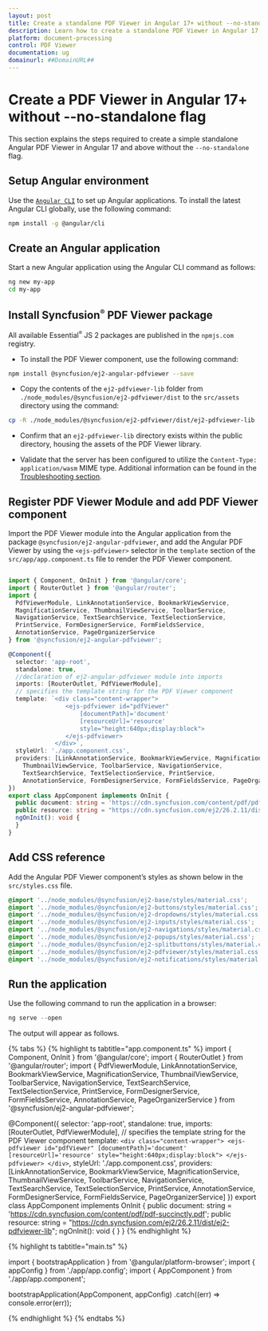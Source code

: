 ```yaml
---
layout: post
title: Create a standalone PDF Viewer in Angular 17+ without --no-standalone flag | Syncfusion
description: Learn how to create a standalone PDF Viewer in Angular 17 and above without the `--no-standalone` flag using Syncfusion Essential JS 2 features.
platform: document-processing
control: PDF Viewer
documentation: ug
domainurl: ##DomainURL##
---
```


# Create a PDF Viewer in Angular 17+ without --no-standalone flag

This section explains the steps required to create a simple standalone Angular PDF Viewer in Angular 17 and above without the `--no-standalone` flag.

## Setup Angular environment

Use the [`Angular CLI`](https://github.com/angular/angular-cli) to set up Angular applications. To install the latest Angular CLI globally, use the following command:

```bash
npm install -g @angular/cli
```

## Create an Angular application

Start a new Angular application using the Angular CLI command as follows:

```bash
ng new my-app
cd my-app
```

## Install Syncfusion<sup style="font-size:70%">&reg;</sup> PDF Viewer package

All available Essential<sup style="font-size:70%">&reg;</sup> JS 2 packages are published in the `npmjs.com` registry.

* To install the PDF Viewer component, use the following command:

```bash
npm install @syncfusion/ej2-angular-pdfviewer --save
```

* Copy the contents of the `ej2-pdfviewer-lib` folder from `./node_modules/@syncfusion/ej2-pdfviewer/dist` to the `src/assets` directory using the command:

```bash
cp -R ./node_modules/@syncfusion/ej2-pdfviewer/dist/ej2-pdfviewer-lib  src/assets/ej2-pdfviewer-lib
```

* Confirm that an `ej2-pdfviewer-lib` directory exists within the public directory, housing the assets of the PDF Viewer library.

* Validate that the server has been configured to utilize the `Content-Type: application/wasm` MIME type. Additional information can be found in the [Troubleshooting section](./troubleshooting/troubleshooting).

## Register PDF Viewer Module and add PDF Viewer component

Import the PDF Viewer module into the Angular application from the package `@syncfusion/ej2-angular-pdfviewer`, and add the Angular PDF Viewer by using the `<ejs-pdfviewer>` selector in the `template` section of the `src/app/app.component.ts` file to render the PDF Viewer component.

```typescript

import { Component, OnInit } from '@angular/core';
import { RouterOutlet } from '@angular/router';
import {
  PdfViewerModule, LinkAnnotationService, BookmarkViewService,
  MagnificationService, ThumbnailViewService, ToolbarService,
  NavigationService, TextSearchService, TextSelectionService,
  PrintService, FormDesignerService, FormFieldsService,
  AnnotationService, PageOrganizerService
} from '@syncfusion/ej2-angular-pdfviewer';

@Component({
  selector: 'app-root',
  standalone: true,
  //declaration of ej2-angular-pdfviewer module into imports
  imports: [RouterOutlet, PdfViewerModule],
  // specifies the template string for the PDF Viewer component
  template: `<div class="content-wrapper">
                <ejs-pdfviewer id="pdfViewer"
                    [documentPath]='document'
                    [resourceUrl]='resource'
                    style="height:640px;display:block">
                </ejs-pdfviewer>
             </div>`,
  styleUrl: './app.component.css',
  providers: [LinkAnnotationService, BookmarkViewService, MagnificationService,
    ThumbnailViewService, ToolbarService, NavigationService,
    TextSearchService, TextSelectionService, PrintService,
    AnnotationService, FormDesignerService, FormFieldsService, PageOrganizerService]
})
export class AppComponent implements OnInit {
  public document: string = 'https://cdn.syncfusion.com/content/pdf/pdf-succinctly.pdf';
  public resource: string = "https://cdn.syncfusion.com/ej2/26.2.11/dist/ej2-pdfviewer-lib";
  ngOnInit(): void {
  }
}

```

## Add CSS reference

Add the Angular PDF Viewer component’s styles as shown below in the `src/styles.css` file.

```css
@import '../node_modules/@syncfusion/ej2-base/styles/material.css';
@import '../node_modules/@syncfusion/ej2-buttons/styles/material.css';
@import '../node_modules/@syncfusion/ej2-dropdowns/styles/material.css';
@import '../node_modules/@syncfusion/ej2-inputs/styles/material.css';
@import '../node_modules/@syncfusion/ej2-navigations/styles/material.css';
@import '../node_modules/@syncfusion/ej2-popups/styles/material.css';
@import '../node_modules/@syncfusion/ej2-splitbuttons/styles/material.css';
@import '../node_modules/@syncfusion/ej2-pdfviewer/styles/material.css';
@import '../node_modules/@syncfusion/ej2-notifications/styles/material.css';
```
## Run the application

Use the following command to run the application in a browser:

```javascript
ng serve --open
```

The output will appear as follows.

{% tabs %}
{% highlight ts tabtitle="app.component.ts" %}
import { Component, OnInit } from '@angular/core';
import { RouterOutlet } from '@angular/router';
import {
  PdfViewerModule, LinkAnnotationService, BookmarkViewService,
  MagnificationService, ThumbnailViewService, ToolbarService,
  NavigationService, TextSearchService, TextSelectionService,
  PrintService, FormDesignerService, FormFieldsService,
  AnnotationService, PageOrganizerService
} from '@syncfusion/ej2-angular-pdfviewer';

@Component({
  selector: 'app-root',
  standalone: true,
  imports: [RouterOutlet, PdfViewerModule],
  // specifies the template string for the PDF Viewer component
  template: `<div class="content-wrapper">
                <ejs-pdfviewer id="pdfViewer"
                    [documentPath]='document'
                    [resourceUrl]='resource'
                    style="height:640px;display:block">
                </ejs-pdfviewer>
             </div>`,
  styleUrl: './app.component.css',
  providers: [LinkAnnotationService, BookmarkViewService, MagnificationService,
    ThumbnailViewService, ToolbarService, NavigationService,
    TextSearchService, TextSelectionService, PrintService,
    AnnotationService, FormDesignerService, FormFieldsService, PageOrganizerService]
})
export class AppComponent implements OnInit {
  public document: string = 'https://cdn.syncfusion.com/content/pdf/pdf-succinctly.pdf';
  public resource: string = "https://cdn.syncfusion.com/ej2/26.2.11/dist/ej2-pdfviewer-lib";
  ngOnInit(): void {
  }
}
{% endhighlight %}

{% highlight ts tabtitle="main.ts" %}

import { bootstrapApplication } from '@angular/platform-browser';
import { appConfig } from './app/app.config';
import { AppComponent } from './app/app.component';

bootstrapApplication(AppComponent, appConfig)
  .catch((err) => console.error(err));

{% endhighlight %}
{% endtabs %}
